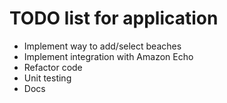 # TODO list for application

- Implement way to add/select beaches
- Implement integration with Amazon Echo
- Refactor code
- Unit testing
- Docs
